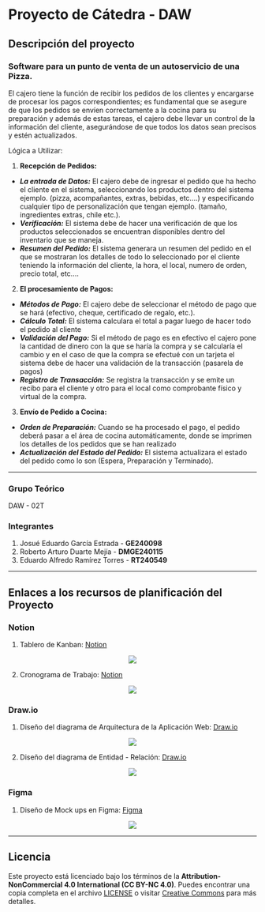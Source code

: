 # Proyecto de Cátedra - DAW
## Descripción del proyecto
### Software para un punto de venta de un autoservicio de una Pizza.
El cajero tiene la función de recibir los pedidos de los clientes y encargarse de procesar los pagos correspondientes; es fundamental que se asegure de que los pedidos se envíen correctamente a la cocina para su preparación y además de estas tareas, el cajero debe llevar un control de la información del cliente, asegurándose de que todos los datos sean precisos y estén actualizados.

Lógica a Utilizar:

1. **Recepción de Pedidos:**
- ***La entrada de Datos:*** El cajero debe de ingresar el pedido que ha hecho el cliente en el sistema, seleccionando los productos dentro del sistema ejemplo. (pizza, acompañantes, extras, bebidas, etc.…) y especificando cualquier tipo de personalización que tengan ejemplo. (tamaño, ingredientes extras, chile etc.).
- ***Verificación:*** El sistema debe de hacer una verificación de que los productos seleccionados se encuentran disponibles dentro del inventario que se maneja.
- ***Resumen del Pedido:*** El sistema generara un resumen del pedido en el que se mostraran los detalles de todo lo seleccionado por el cliente teniendo la información del cliente, la hora, el local, numero de orden, precio total, etc.…

2. **El procesamiento de Pagos:**
- ***Métodos de Pago:*** El cajero debe de seleccionar el método de pago que se hará (efectivo, cheque, certificado de regalo, etc.).
- ***Cálculo Total:*** El sistema calculara el total a pagar luego de hacer todo el pedido al cliente
- ***Validación del Pago:*** Si el método de pago es en efectivo el cajero pone la cantidad de dinero con la que se haría la compra y se calcularía el cambio y en el caso de que la compra se efectué con un tarjeta el sistema debe de hacer una validación de la transacción (pasarela de pagos)
- ***Registro de Transacción:*** Se registra la transacción y se emite un recibo para el cliente y otro para el local como comprobante físico y virtual de la compra.

3. **Envío de Pedido a Cocina:**
- ***Orden de Preparación:*** Cuando se ha procesado el pago, el pedido deberá pasar a el área de cocina automáticamente, donde se imprimen los detalles de los pedidos que se han realizado
- ***Actualización del Estado del Pedido:*** El sistema actualizara el estado del pedido como lo son (Espera, Preparación y Terminado).

---

### Grupo Teórico
DAW - 02T
### Integrantes
1. Josué Eduardo García Estrada   - **GE240098**
2. Roberto Arturo Duarte Mejía    - **DMGE240115**
3. Eduardo Alfredo Ramírez Torres - **RT240549**

---

## Enlaces a los recursos de planificación del Proyecto
### Notion
1. Tablero de Kanban: [Notion](https://brazen-anemone-98f.notion.site/303fbd5e101a492f8a51437be6f0f0ec?v=f089f43b2adf405ba9120b28a00c3ca2)

<p align="center"><img src="img/Screenshot/Tablero-kanban.png"/></p>

2. Cronograma de Trabajo: [Notion](https://brazen-anemone-98f.notion.site/Cronograma-de-Trabajo-bb45af8612b54bbcb4bf5f985eebcb29)

<p align="center"><img src="img/Screenshot/Cronograma.png"/></p>

### Draw.io
1. Diseño del diagrama de Arquitectura de la Aplicación Web: [Draw.io](https://drive.google.com/file/d/1eKFTJK-VkyhRE6dOwVYtOB47ddxB1Ry-/view?usp=sharing)

<p align="center"><img src="img/Screenshot/Arquitectura.png"/></p>

2. Diseño del diagrama de Entidad - Relación: [Draw.io](https://drive.google.com/file/d/1M_MC0l5FY6kjH7LG1QfuArX_J5XH9MkF/view?usp=sharing)

<p align="center"><img src="img/Screenshot/DiagramaER.jpeg"/></p>

### Figma 
1. Diseño de Mock ups en Figma: [Figma](https://www.figma.com/design/s5p1P9vlkDw74W6nFIKlvq/Mock-Ups-DAW?node-id=0-1&t=6m3Actf9aBI4eJ7B-1)

<p align="center"><img src="img/Screenshot/Figma.png"/></p>

---

## Licencia

Este proyecto está licenciado bajo los términos de la **Attribution-NonCommercial 4.0 International (CC BY-NC 4.0)**. Puedes encontrar una copia completa en el archivo [LICENSE](./LICENSE.md) o visitar [Creative Commons](https://creativecommons.org/licenses/by-nc/4.0/legalcode) para más detalles.